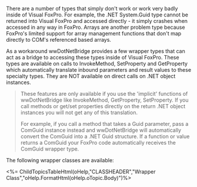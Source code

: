 ﻿There are a number of types that simply don't work or work very badly inside of Visual FoxPro. For example, the .NET System.Guid type cannot be returned into Visual FoxPro and accessed directly - it simply crashes when accessed in any way in FoxPro. Arrays are another problem type because FoxPro's limited support for array management functions that don't map directly to COM's referenced based arrays.

As a workaround wwDotNetBridge provides a few wrapper types that can act as a bridge to accessing these types inside of Visual FoxPro. These types are available on calls to InvokeMethod, SetProperty and GetProperty which automatically translate inbound parameters and result values to these specialty types. They are NOT available on direct calls on .NET object instances.


> These features are only available if you use the 'implicit' functions of wwDotNetBridge like InvokeMethod, GetProperty, SetProperty. If you call methods or get/set properties directly on the return .NET object instances you will not get any of this translation.
>
> For example, if you call a method that takes a Guid parameter, pass a ComGuid instance instead and wwDotNetBridge will automatically convert the ComGuid into a .NET Guid structure. If a function or value returns a ComGuid your FoxPro code automatically receives the ComGuid wrapper type.

The following wrapper classes are available:

<%=  ChildTopicsTableHtml(oHelp,"CLASSHEADER","Wrapper Class","oHelp.FormatHtml(oHelp.oTopic.Body)")%>